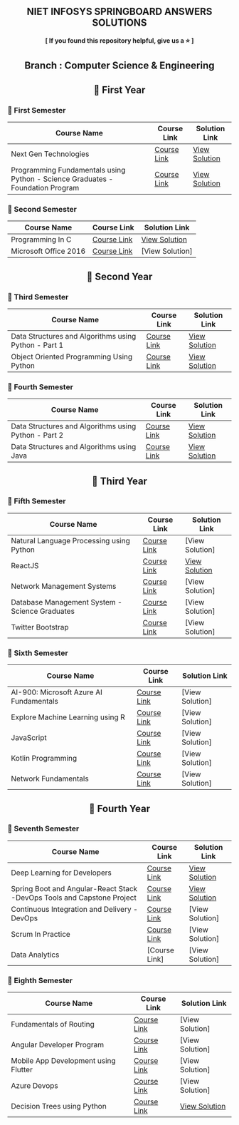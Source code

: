 <div align="center">

  ## NIET INFOSYS SPRINGBOARD ANSWERS SOLUTIONS

  <p align="center"> <b> [ If you found this repository helpful, give us a ⭐️ ] </b> </p>

  ## Branch : Computer Science & Engineering

  ## 🔷 First Year  

</div>

### 🔸 First Semester

| Course Name                                      | Course Link | Solution Link |
|------------------------------------------------|-------------|---------------|
| Next Gen Technologies                        | [Course Link](https://infyspringboard.onwingspan.com/web/en/app/toc/lex_auth_01255932461115801653_shared/overview) | [View Solution](https://github.com/DevGoyalG/NIET-Infosys-Springboard/tree/main/Next%20Gen%20Technologies) |
| Programming Fundamentals using Python - Science Graduates - Foundation Program                 | [Course Link](https://infyspringboard.onwingspan.com/web/en/app/toc/lex_auth_0127412552654028801068_shared/overview) | [View Solution](https://github.com/DevGoyalG/NIET-Infosys-Springboard/tree/main/Programming%20Fundamentals%20using%20Python%20-%20Science%20Graduates%20-%20Foundation%20Program) |

### 🔸 Second Semester

| Course Name                                      | Course Link | Solution Link |
|------------------------------------------------|-------------|---------------|
| Programming In C                        | [Course Link](https://infyspringboard.onwingspan.com/web/en/app/toc/lex_auth_012996602861608960271_shared/overview) | [View Solution](https://github.com/DevGoyalG/NIET-Infosys-Springboard/tree/main/Programming%20in%20C) |
| Microsoft Office 2016                 | [Course Link](https://infyspringboard.onwingspan.com/web/en/app/toc/lex_auth_01384339925970944038247_shared/overview) | [View Solution] |

<div align="center">
  
  ## 🔷 Second Year
  
</div>

### 🔸 Third Semester

| Course Name                                      | Course Link | Solution Link |
|------------------------------------------------|-------------|---------------|
| Data Structures and Algorithms using Python - Part 1                 | [Course Link](https://infyspringboard.onwingspan.com/web/en/app/toc/lex_auth_0125409722749255681063_shared/overview) | [View Solution](https://github.com/DevGoyalG/NIET-Infosys-Springboard/tree/main/Data%20Structures%20and%20Algorithms%20using%20Python%20-%20Part%201) |
| Object Oriented Programming Using Python                        | [Course Link](https://infyspringboard.onwingspan.com/web/en/app/toc/lex_auth_0125409722749255681063_shared/overview) | [View Solution](https://github.com/DevGoyalG/NIET-Infosys-Springboard/tree/main/Object%20Oriented%20Programming%20using%20Python) |

### 🔸 Fourth Semester

| Course Name                                      | Course Link | Solution Link |
|------------------------------------------------|-------------|---------------|
| Data Structures and Algorithms using Python - Part 2                         | [Course Link](https://infyspringboard.onwingspan.com/web/en/app/toc/lex_auth_01384325804798771234443_shared/overview) | [View Solution](https://github.com/DevGoyalG/NIET-Infosys-Springboard/tree/main/Data%20Structures%20and%20Algorithms%20using%20Python%20-%20Part%202) |
| Data Structures and Algorithms using Java                 | [Course Link](https://infyspringboard.onwingspan.com/web/en/app/toc/lex_auth_01330146320172646421028_shared/overview) | [View Solution](https://github.com/DevGoyalG/NIET-Infosys-Springboard/tree/main/Data%20Structures%20and%20Algorithms%20using%20Java) |

<div align="center">
  
  ## 🔷 Third Year
  
</div>

### 🔸 Fifth Semester

| Course Name                                      | Course Link | Solution Link |
|------------------------------------------------  |-------------|---------------|
| Natural Language Processing using Python                         | [Course Link](https://infyspringboard.onwingspan.com/web/en/app/toc/lex_auth_0125953625493258244_shared/overview) | [View Solution] |
| ReactJS                  | [Course Link](https://infyspringboard.onwingspan.com/web/en/app/toc/lex_10648877150323546000_shared/overview) | [View Solution](https://github.com/DevGoyalG/NIET-Infosys-Springboard/tree/main/ReactJS) |
| Network Management Systems                         | [Course Link](https://infyspringboard.onwingspan.com/web/en/app/toc/lex_24773256689095262000_shared/overview) | [View Solution] |
| Database Management System - Science Graduates                  | [Course Link](https://infyspringboard.onwingspan.com/web/en/app/toc/lex_auth_012808459282808832527_shared/overview) | [View Solution] |
| Twitter Bootstrap                         | [Course Link](https://infyspringboard.onwingspan.com/web/en/app/toc/lex_24029875493927956000_shared/overview) | [View Solution] |

### 🔸 Sixth Semester

| Course Name                                      | Course Link | Solution Link |
|------------------------------------------------  |-------------|---------------|
| AI-900: Microsoft Azure AI Fundamentals                         | [Course Link](https://infyspringboard.onwingspan.com/web/en/app/toc/lex_auth_013099438289641472409_shared/overview) | [View Solution] |
|  Explore Machine Learning using R                         | [Course Link](https://infyspringboard.onwingspan.com/web/en/app/toc/lex_10010825806395720000_shared/overview) | [View Solution] |
| JavaScript                        | [Course Link](https://infyspringboard.onwingspan.com/web/en/app/toc/lex_18109698366332810000_shared/overview) | [View Solution] |
| Kotlin Programming                         | [Course Link](https://infyspringboard.onwingspan.com/web/en/app/toc/lex_auth_0125699203121725449_shared/overview) | [View Solution] |
| Network Fundamentals                         | [Course Link](https://infyspringboard.onwingspan.com/web/en/app/toc/lex_auth_012683751296065536354_shared/overview) | [View Solution] |

<div align="center">
  
  ## 🔷 Fourth Year
  
</div>

### 🔸 Seventh Semester

| Course Name                                      | Course Link | Solution Link |
|------------------------------------------------|-------------|---------------|
| Deep Learning for Developers                         | [Course Link](https://infyspringboard.onwingspan.com/web/en/app/toc/lex_auth_01274814254931148859_shared/overview) | [View Solution](https://github.com/DevGoyalG/NIET-Infosys-Springboard/tree/main/Deep%20Learning%20for%20Developers) |
| Spring Boot and Angular-React Stack -DevOps Tools and Capstone Project                         | [Course Link](https://infyspringboard.onwingspan.com/web/en/app/toc/lex_auth_01269872058301644883_shared/overview) | [View Solution](https://github.com/DevGoyalG/NIET-Infosys-Springboard/tree/main/Spring%20Boot%20and%20Angular-React%20Stack%20-DevOps%20Tools%20and%20Capstone%20Project) |
| Continuous Integration and Delivery - DevOps                          | [Course Link](https://infyspringboard.onwingspan.com/web/en/app/toc/lex_auth_013538989171924992269_shared/overview) | [View Solution] |
| Scrum In Practice                         | [Course Link](https://infyspringboard.onwingspan.com/web/en/app/toc/lex_auth_012673833039093760592_shared/overview) | [View Solution] |
| Data Analytics                         | [Course Link] | [View Solution] |

### 🔸 Eighth Semester

| Course Name                                      | Course Link | Solution Link |
|------------------------------------------------|-------------|---------------|
| Fundamentals of Routing                         | [Course Link](https://infyspringboard.onwingspan.com/web/en/app/toc/lex_23055589336784556000_shared/overview) | [View Solution] |
| Angular Developer Program                         | [Course Link](https://infyspringboard.onwingspan.com/web/en/app/toc/lex_auth_01252530390265856018_shared/overview) | [View Solution] |
| Mobile App Development using Flutter                         | [Course Link](https://infyspringboard.onwingspan.com/web/en/app/toc/lex_auth_013194789269504000417_shared/overview) | [View Solution] |
| Azure Devops                         | [Course Link](https://infyspringboard.onwingspan.com/web/en/app/toc/lex_auth_012795695101108224220_shared/overview) | [View Solution] |
| Decision Trees using Python                        | [Course Link](https://infyspringboard.onwingspan.com/web/en/app/toc/lex_auth_0130828974237040647635_shared/overview) | [View Solution](https://github.com/DevGoyalG/NIET-Infosys-Springboard/tree/main/Introduction%20to%20ML%20and%20AI/Decision%20Trees%20using%20Python) |
